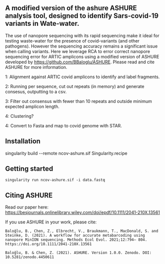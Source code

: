 A modified version of the ashure ASHURE analysis tool, designed to identify Sars-covid-19 variants in Wate-water. 
------------
The use of nanopore sequencing with its rapid sequencing make it ideal for testing waste-water for the presence of covid-variants (and other pathogens). However the sequencing accuracy remains a significant issue when calling variants. Here we leverage RCA to error correct nanopore sequencing error for ARTIC amplicons using a modified version of ASHURE developed by https://github.com/BBaloglu/ASHURE.
Please read and cite ASHURE for more information.

1: Alignment against ARTIC covid amplicons to identify and label fragments.

2: Running per sequence, cut out repeats (in memory) and generate consesus, outputting to a csv.

3: Filter out consensus with fewer than 10 repeats and outside minimum expected amplicon length.

4: Clustering?

4: Convert to Fasta and map to covid genome with STAR.

## Installation 
singularity build --remote ncov-ashure.sif Singularity.recipe

## Getting started
```
singularity run ncov-ashure.sif -i data.fastq
```
## Citing ASHURE

Read our paper here: https://besjournals.onlinelibrary.wiley.com/doi/epdf/10.1111/2041-210X.13561

If you use ASHURE in your work, please cite:

    Baloğlu, B., Chen, Z., Elbrecht, V., Braukmann, T., MacDonald, S. and Steinke, D. (2021). A workflow for accurate metabarcoding using nanopore MinION sequencing. Methods Ecol Evol. 2021;12:794– 804. https://doi.org/10.1111/2041-210X.13561
    
    Baloğlu, B. & Chen, Z. (2021). ASHURE. Version 1.0.0. Zenodo. DOI: 10.5281/zenodo.4450611
